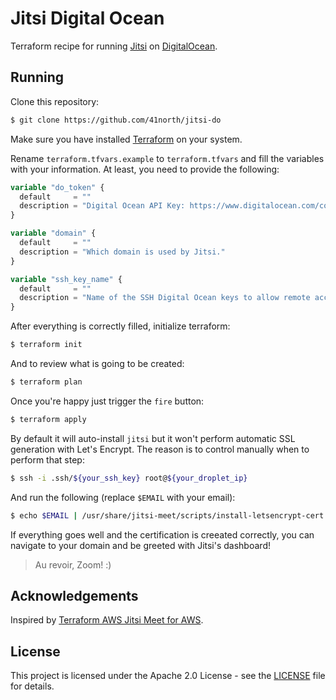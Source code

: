 # Jitsi Digital Ocean

Terraform recipe for running [Jitsi](https://jitsi.org/) on [DigitalOcean](https://digitalocean.com).

## Running

Clone this repository:

```sh
$ git clone https://github.com/41north/jitsi-do
```

Make sure you have installed [Terraform](https://www.terraform.io/downloads.html) on your system.

Rename `terraform.tfvars.example` to `terraform.tfvars` and fill the variables with your information. At least, you need to provide the following:

```terraform
variable "do_token" {
  default     = ""
  description = "Digital Ocean API Key: https://www.digitalocean.com/community/tutorials/how-to-create-a-digitalocean-space-and-api-key"
}

variable "domain" {
  default     = ""
  description = "Which domain is used by Jitsi."
}

variable "ssh_key_name" {
  default     = ""
  description = "Name of the SSH Digital Ocean keys to allow remote access to the droplet."
}
```

After everything is correctly filled, initialize terraform:

```sh
$ terraform init
```

And to review what is going to be created:

```sh
$ terraform plan
```

Once you're happy just trigger the `fire` button:

```sh
$ terraform apply
```

By default it will auto-install `jitsi` but it won't perform automatic SSL generation with Let's Encrypt. The reason is to control manually when to perform that step:

```sh
$ ssh -i .ssh/${your_ssh_key} root@${your_droplet_ip}
```

And run the following (replace `$EMAIL` with your email):

```sh
$ echo $EMAIL | /usr/share/jitsi-meet/scripts/install-letsencrypt-cert.sh
```

If everything goes well and the certification is creeated correctly, you can navigate to your domain and be greeted with Jitsi's dashboard!

> Au revoir, Zoom! :)

## Acknowledgements

Inspired by [Terraform AWS Jitsi Meet for AWS](https://github.com/AvasDream/terraform_aws_jitsi_meet).

## License

This project is licensed under the Apache 2.0 License - see the [LICENSE](./LICENSE) file for details.

